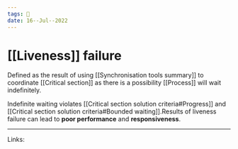 ```yaml
---
tags: 🌱
date: 16--Jul--2022
---
```


# [[Liveness]] failure

Defined as the result of using [[Synchronisation tools summary]] to coordinate [[Critical section]] as there is a possibility [[Process]] will wait indefinitely.

Indefinite waiting violates [[Critical section solution criteria#Progress]] and [[Critical section solution criteria#Bounded waiting]].Results of liveness failure can lead to **poor performance** and **responsiveness**.

---
Links: 